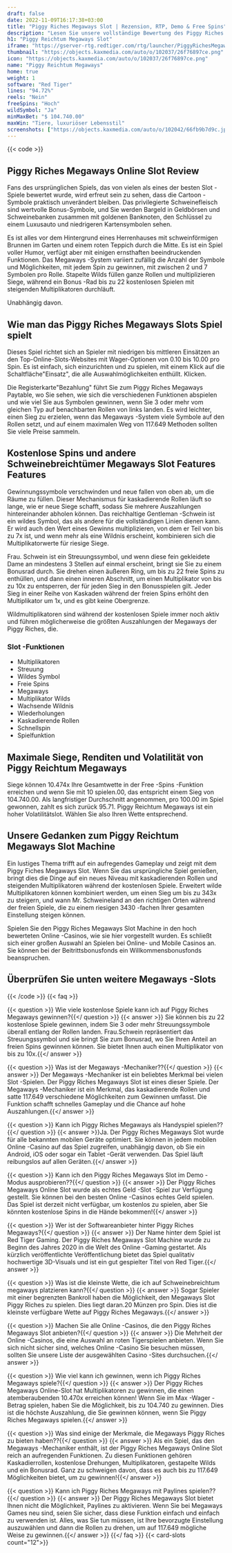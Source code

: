 ```yaml
---
draft: false
date: 2022-11-09T16:17:38+03:00
title: "Piggy Riches Megaways Slot | Rezension, RTP, Demo & Free Spins"
description: "Lesen Sie unsere vollständige Bewertung des Piggy Riches Megaways Online Slot und entdecken Sie die Details wie Auszahlungen, Volatilität, RTP und erhalten Sie kostenlose Spins und Casino -Bonus von den besten CA -Online -Casinos!"
h1: "Piggy Reichtum Megaways Slot"
iframe: "https://gserver-rtg.redtiger.com/rtg/launcher/PiggyRichesMegaways"
thumbnail: "https://objects.kaxmedia.com/auto/o/102037/26f76897ce.png"
icon: "https://objects.kaxmedia.com/auto/o/102037/26f76897ce.png"
name: "Piggy Reichtum Megaways"
home: true
weight: 1
software: "Red Tiger"
lines: "94.72%"
reels: "Nein"
freeSpins: "Hoch"
wildSymbol: "Ja"
minMaxBet: "$ 104.740.00"
maxWin: "Tiere, luxuriöser Lebensstil"
screenshots: ["https://objects.kaxmedia.com/auto/o/102042/66fb9b7d9c.jpeg"]
---
```


{{< code >}}<h2>Piggy Riches Megaways Online Slot Review</h2><p>Fans des ursprünglichen Spiels, das von vielen als eines der besten Slot -Spiele bewertet wurde, wird erfreut sein zu sehen, dass die Cartoon -Symbole praktisch unverändert bleiben. Das privilegierte Schweinefleisch sind wertvolle Bonus-Symbole, und Sie werden Bargeld in Geldbörsen und Schweinebanken zusammen mit goldenen Banknoten, den Schlüssel zu einem Luxusauto und niedrigeren Kartensymbolen sehen.</p><p>Es ist alles vor dem Hintergrund eines Herrenhauses mit schweinförmigen Brunnen im Garten und einem roten Teppich durch die Mitte. Es ist ein Spiel voller Humor, verfügt aber mit einigen ernsthaften beeindruckenden Funktionen. Das Megaways -System variiert zufällig die Anzahl der Symbole und Möglichkeiten, mit jedem Spin zu gewinnen, mit zwischen 2 und 7 Symbolen pro Rolle. Stapelte Wilds füllen ganze Rollen und multiplizieren Siege, während ein Bonus -Rad bis zu 22 kostenlosen Spielen mit steigenden Multiplikatoren durchläuft.</p><p>Unabhängig davon.</p><h2>Wie man das Piggy Riches Megaways Slots Spiel spielt</h2><p>Dieses Spiel richtet sich an Spieler mit niedrigen bis mittleren Einsätzen an den Top-Online-Slots-Websites mit Wager-Optionen von 0.10 bis 10.00 pro Spin. Es ist einfach, sich einzurichten und zu spielen, mit einem Klick auf die Schaltfläche"Einsatz", die alle Auswahlmöglichkeiten enthüllt. Klicken.</p><p>Die Registerkarte"Bezahlung" führt Sie zum Piggy Riches Megaways Paytable, wo Sie sehen, wie sich die verschiedenen Funktionen abspielen und wie viel Sie aus Symbolen gewinnen, wenn Sie 3 oder mehr vom gleichen Typ auf benachbarten Rollen von links landen. Es wird leichter, einen Sieg zu erzielen, wenn das Megaways -System viele Symbole auf den Rollen setzt, und auf einem maximalen Weg von 117.649 Methoden sollten Sie viele Preise sammeln.</p><h2>Kostenlose Spins und andere Schweinebreichtümer Megaways Slot Features Features</h2><p>Gewinnungssymbole verschwinden und neue fallen von oben ab, um die Räume zu füllen. Dieser Mechanismus für kaskadierende Rollen läuft so lange, wie er neue Siege schafft, sodass Sie mehrere Auszahlungen hintereinander abholen können. Das reichhaltige Gentleman -Schwein ist ein wildes Symbol, das als andere für die vollständigen Linien dienen kann. Er wird auch den Wert eines Gewinns multiplizieren, von dem er Teil von bis zu 7x ist, und wenn mehr als eine Wildnis erscheint, kombinieren sich die Multiplikatorwerte für riesige Siege.</p><p>Frau. Schwein ist ein Streuungssymbol, und wenn diese fein gekleidete Dame an mindestens 3 Stellen auf einmal erscheint, bringt sie Sie zu einem Bonusrad durch. Sie drehen einen äußeren Ring, um bis zu 22 freie Spins zu enthüllen, und dann einen inneren Abschnitt, um einen Multiplikator von bis zu 10x zu entsperren, der für jeden Sieg in den Bonusspielen gilt. Jeder Sieg in einer Reihe von Kaskaden während der freien Spins erhöht den Multiplikator um 1x, und es gibt keine Obergrenze.</p><p>Wildmultiplikatoren sind während der kostenlosen Spiele immer noch aktiv und führen möglicherweise die größten Auszahlungen der Megaways der Piggy Riches, die.</p><h3>
Slot -Funktionen</h3><ul>
<li></span>
Multiplikatoren</li>
<li></span>
Streuung</li>
<li></span>
Wildes Symbol</li>
<li></span>
Freie Spins</li>
<li></span>
Megaways</li>
<li></span>
Multiplikator Wilds</li>
<li></span>
Wachsende Wildnis</li>
<li></span>
Wiederholungen</li>
<li></span>
Kaskadierende Rollen</li>
<li></span>
Schnellspin</li>
<li></span>
Spielfunktion</li></ul><h2>Maximale Siege, Renditen und Volatilität von Piggy Reichtum Megaways</h2><p>Siege können 10.474x Ihre Gesamtwette in der Free -Spins -Funktion erreichen und wenn Sie mit 10 spielen.00, das entspricht einem Sieg von 104.740.00. Als langfristiger Durchschnitt angenommen, pro 100.00 im Spiel gewonnen, zahlt es sich zurück 95.71. Piggy Reichtum Megaways ist ein hoher Volatilitätslot. Wählen Sie also Ihren Wette entsprechend.</p><h2>Unsere Gedanken zum Piggy Reichtum Megaways Slot Machine</h2><p>Ein lustiges Thema trifft auf ein aufregendes Gameplay und zeigt mit dem Piggy Fiches Megaways Slot. Wenn Sie das ursprüngliche Spiel genießen, bringt dies die Dinge auf ein neues Niveau mit kaskadierenden Rollen und steigenden Multiplikatoren während der kostenlosen Spiele. Erweitert wilde Multiplikatoren können kombiniert werden, um einen Sieg um bis zu 343x zu steigern, und wann Mr. Schweineland an den richtigen Orten während der freien Spiele, die zu einem riesigen 3430 -fachen Ihrer gesamten Einstellung steigen können.</p><p>Spielen Sie den Piggy Riches Megaways Slot Machine in den hoch bewerteten Online -Casinos, wie sie hier vorgestellt wurden. Es schließt sich einer großen Auswahl an Spielen bei Online- und Mobile Casinos an. Sie können bei der Beitrittsbonusfonds ein Willkommensbonusfonds beanspruchen.</p><h2>Überprüfen Sie unten weitere Megaways -Slots</h2>
{{< /code >}}
{{< faq >}}

{{< question >}} Wie viele kostenlose Spiele kann ich auf Piggy Riches Megaways gewinnen?{{</ question >}}
{{< answer >}} Sie können bis zu 22 kostenlose Spiele gewinnen, indem Sie 3 oder mehr Streuungssymbole überall entlang der Rollen landen. Frau.Schwein repräsentiert das Streuungssymbol und sie bringt Sie zum Bonusrad, wo Sie Ihren Anteil an freien Spins gewinnen können. Sie bietet Ihnen auch einen Multiplikator von bis zu 10x.{{</ answer >}}

{{< question >}} Was ist der Megaways -Mechaniker??{{</ question >}}
{{< answer >}} Der Megaways -Mechaniker ist ein beliebtes Merkmal bei vielen Slot -Spielen. Der Piggy Riches Megaways Slot ist eines dieser Spiele. Der Megaways -Mechaniker ist ein Merkmal, das kaskadierende Rollen und satte 117.649 verschiedene Möglichkeiten zum Gewinnen umfasst. Die Funktion schafft schnelles Gameplay und die Chance auf hohe Auszahlungen.{{</ answer >}}

{{< question >}} Kann ich Piggy Riches Megaways als Handyspiel spielen??{{</ question >}}
{{< answer >}}Ja. Der Piggy Riches Megaways Slot wurde für alle bekannten mobilen Geräte optimiert. Sie können in jedem mobilen Online -Casino auf das Spiel zugreifen, unabhängig davon, ob Sie ein Android, iOS oder sogar ein Tablet -Gerät verwenden. Das Spiel läuft reibungslos auf allen Geräten.{{</ answer >}}

{{< question >}} Kann ich den Piggy Riches Megaways Slot im Demo -Modus ausprobieren??{{</ question >}}
{{< answer >}} Der Piggy Riches Megaways Online Slot wurde als echtes Geld -Slot -Spiel zur Verfügung gestellt. Sie können bei den besten Online -Casinos echtes Geld spielen. Das Spiel ist derzeit nicht verfügbar, um kostenlos zu spielen, aber Sie könnten kostenlose Spins in die Hände bekommen!{{</ answer >}}

{{< question >}} Wer ist der Softwareanbieter hinter Piggy Riches Megaways?{{</ question >}}
{{< answer >}} Der Name hinter dem Spiel ist Red Tiger Gaming. Der Piggy Riches Megaways Slot Machine wurde zu Beginn des Jahres 2020 in die Welt des Online -Gaming gestartet. Als kürzlich veröffentlichte Veröffentlichung bietet das Spiel qualitativ hochwertige 3D-Visuals und ist ein gut gespielter Titel von Red Tiger.{{</ answer >}}

{{< question >}} Was ist die kleinste Wette, die ich auf Schweinebreichtum megaways platzieren kann?{{</ question >}}
{{< answer >}} Sogar Spieler mit einer begrenzten Bankroll haben die Möglichkeit, den Megaways Slot Piggy Riches zu spielen. Dies liegt daran.20 Münzen pro Spin. Dies ist die kleinste verfügbare Wette auf Piggy Riches Megaways.{{</ answer >}}

{{< question >}} Machen Sie alle Online -Casinos, die den Piggy Riches Megaways Slot anbieten?{{</ question >}}
{{< answer >}} Die Mehrheit der Online -Casinos, die eine Auswahl an roten Tigerspielen anbieten. Wenn Sie sich nicht sicher sind, welches Online -Casino Sie besuchen müssen, sollten Sie unsere Liste der ausgewählten Casino -Sites durchsuchen.{{</ answer >}}

{{< question >}} Wie viel kann ich gewinnen, wenn ich Piggy Riches Megaways spiele?{{</ question >}}
{{< answer >}} Der Piggy Riches Megaways Online-Slot hat Multiplikatoren zu gewinnen, die einen atemberaubenden 10.470x erreichen können! Wenn Sie im Max -Wager -Betrag spielen, haben Sie die Möglichkeit, bis zu 104.740 zu gewinnen. Dies ist die höchste Auszahlung, die Sie gewinnen können, wenn Sie Piggy Riches Megaways spielen.{{</ answer >}}

{{< question >}} Was sind einige der Merkmale, die Megaways Piggy Riches zu bieten haben??{{</ question >}}
{{< answer >}} Als ein Spiel, das den Megaways -Mechaniker enthält, ist der Piggy Riches Megaways Online Slot reich an aufregenden Funktionen. Zu diesen Funktionen gehören Kaskadierrollen, kostenlose Drehungen, Multiplikatoren, gestapelte Wilds und ein Bonusrad. Ganz zu schweigen davon, dass es auch bis zu 117.649 Möglichkeiten bietet, um zu gewinnen!{{</ answer >}}

{{< question >}} Kann ich Piggy Riches Megaways mit Paylines spielen??{{</ question >}}
{{< answer >}} Der Piggy Riches Megaways Slot bietet Ihnen nicht die Möglichkeit, Paylines zu aktivieren. Wenn Sie bei Megaways Games neu sind, seien Sie sicher, dass diese Funktion einfach und einfach zu verwenden ist. Alles, was Sie tun müssen, ist Ihre bevorzugte Einstellung auszuwählen und dann die Rollen zu drehen, um auf 117.649 mögliche Weise zu gewinnen.{{</ answer >}}
{{</ faq >}}
{{< card-slots count="12">}}